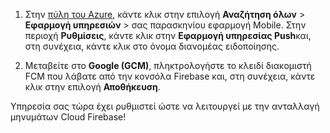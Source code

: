 
1. Στην [πύλη του Azure](https://portal.azure.com/), κάντε κλικ στην επιλογή **Αναζήτηση όλων** > **Εφαρμογή υπηρεσιών** > σας παρασκηνίου εφαρμογή Mobile. Στην περιοχή **Ρυθμίσεις**, κάντε κλικ στην **Εφαρμογή υπηρεσίας Push**και, στη συνέχεια, κάντε κλικ στο όνομα διανομέας ειδοποίησης.

2. Μεταβείτε στο **Google (GCM)**, πληκτρολογήστε το κλειδί διακομιστή FCM που λάβατε από την κονσόλα Firebase και, στη συνέχεια, κάντε κλικ στην επιλογή **Αποθήκευση**.

Υπηρεσία σας τώρα έχει ρυθμιστεί ώστε να λειτουργεί με την ανταλλαγή μηνυμάτων Cloud Firebase!

<!-- URLs. -->

<!-- images -->
